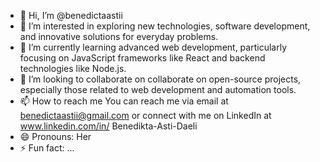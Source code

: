 - 👋 Hi, I’m @benedictaastii
- 👀 I’m interested in exploring new technologies, software development, and innovative solutions for everyday problems.
- 🌱 I’m currently learning advanced web development, particularly focusing on JavaScript frameworks like React and backend technologies like Node.js.
- 💞️ I’m looking to collaborate on collaborate on open-source projects, especially those related to web development and automation tools.
- 📫 How to reach me You can reach me via email at benedictaastii@gmail.com or connect with me on LinkedIn at www.linkedin.com/in/
Benedikta-Asti-Daeli
- 😄 Pronouns: Her
- ⚡ Fun fact: ...

<!---
benedictaastii/benedictaastii is a ✨ special ✨ repository because its `README.md` (this file) appears on your GitHub profile.
You can click the Preview link to take a look at your changes.
--->
